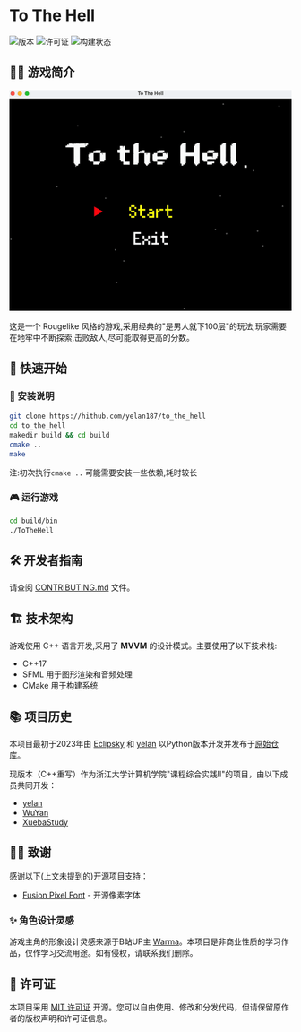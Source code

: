 # To The Hell

![版本](https://img.shields.io/badge/版本-2.0.0-blue.svg)
![许可证](https://img.shields.io/badge/许可证-MIT-green.svg)
![构建状态](https://img.shields.io/badge/构建-进行中-yellow.svg)

## 👋🏻 游戏简介

<p align="center">
    <img src="assets/gif/demo.gif" width="800" alt="游戏演示">
</p>

这是一个 Rougelike 风格的游戏,采用经典的"是男人就下100层"的玩法,玩家需要在地牢中不断探索,击败敌人,尽可能取得更高的分数。

## 🚀 快速开始

### 📒 安装说明

```bash
git clone https://hithub.com/yelan187/to_the_hell
cd to_the_hell
makedir build && cd build
cmake ..
make
```

注:初次执行`cmake ..` 可能需要安装一些依赖,耗时较长

### 🎮 运行游戏

```bash
cd build/bin
./ToTheHell
```

## 🛠️ 开发者指南

请查阅 [CONTRIBUTING.md](CONTRIBUTING.md) 文件。

## 🏗️ 技术架构

游戏使用 C++ 语言开发,采用了 **MVVM** 的设计模式。主要使用了以下技术栈:

- C++17
- SFML 用于图形渲染和音频处理
- CMake 用于构建系统

## 📚 项目历史

本项目最初于2023年由 [Eclipsky](https://github.com/Yitian26) 和 [yelan](https://github.com/yelan187) 以Python版本开发并发布于[原始仓库](https://github.com/Yitian26/to_the_hell)。

现版本（C++重写）作为浙江大学计算机学院"课程综合实践II"的项目，由以下成员共同开发：
- [yelan](https://github.com/yelan187)
- [WuYan](https://github.com/wuyan1345)
- [XuebaStudy](https://github.com/XuebaStudy)

## 👏🏻 致谢

感谢以下(上文未提到的)开源项目支持：

- [Fusion Pixel Font](https://github.com/TakWolf/fusion-pixel-font) - 开源像素字体

### ✨ 角色设计灵感

游戏主角的形象设计灵感来源于B站UP主 [Warma](https://space.bilibili.com/53456)。本项目是非商业性质的学习作品，仅作学习交流用途。如有侵权，请联系我们删除。

## 📄 许可证

本项目采用 [MIT 许可证](LICENSE) 开源。您可以自由使用、修改和分发代码，但请保留原作者的版权声明和许可证信息。
